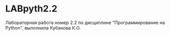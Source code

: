 # LABpyth2.2
Лабораторная работа номер 2.2 по дисциплине "Программирование на Python", выполнила Кубанова К.О.
